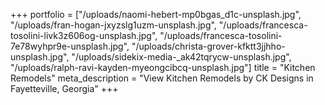 +++
portfolio = ["/uploads/naomi-hebert-mp0bgas_d1c-unsplash.jpg", "/uploads/fran-hogan-jxyzslg1uzm-unsplash.jpg", "/uploads/francesca-tosolini-livk3z606og-unsplash.jpg", "/uploads/francesca-tosolini-7e78wyhpr9e-unsplash.jpg", "/uploads/christa-grover-kfktt3jjhho-unsplash.jpg", "/uploads/sidekix-media-_ak42tqrycw-unsplash.jpg", "/uploads/ralph-ravi-kayden-myeongcibcq-unsplash.jpg"]
title = "Kitchen Remodels"
meta_description = "View Kitchen Remodels by CK Designs in Fayetteville, Georgia"
+++
